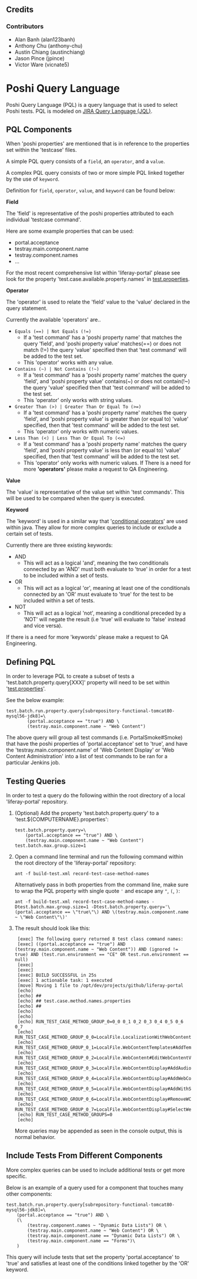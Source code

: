 Credits
-------

### Contributors

*   Alan Banh (alan123banh)
*   Anthony Chu (anthony-chu)
*   Austin Chiang (austinchiang)
*   Jason Pince (jpince)
*   Victor Ware (vicnate5)

# Poshi Query Language

Poshi Query Language (PQL) is a query language that is used to select Poshi tests. PQL is modeled on [JIRA Query Language (JQL)](https://confluence.atlassian.com/jirasoftwarecloud/advanced-searching-764478330.html).

## PQL Components
When 'poshi properties' are mentioned that is in reference to the properties set within the 'testcase' files.

A simple PQL query consists of a `field`, an `operator`, and a `value`.

A complex PQL query consists of two or more simple PQL linked together by the use of `keyword`.

Definition for `field`, `operator`, `value`, and `keyword` can be found below:

**Field**

The 'field' is representative of the poshi properties attributed to each individual 'testcase command'.

Here are some example properties that can be used:

* portal.acceptance
* testray.main.component.name
* testray.component.names
* ...

For the most recent comprehensive list within 'liferay-portal' please see look for the property 'test.case.available.property.names' in [test.properties](https://github.com/liferay/liferay-portal/blob/master/test.properties).

**Operator**

The 'operator' is used to relate the 'field' value to the 'value' declared in the query statement.

Currently the available 'operators' are..

* `Equals (==) | Not Equals (!=)`
	* If a 'test command' has a 'poshi property name' that matches the query 'field', and 'poshi property value' matches(==) or does not match (!=) the query 'value' specified then that 'test command' will be added to the test set.
	* This 'operator' works with any value.
* `Contains (~) | Not Contains (!~)`
	* If a 'test command' has a 'poshi property name' matches the query 'field', and 'poshi property value' contains(~) or does not contain(!~) the query 'value' specified then that 'test command' will be added to the test set.
	* This 'operator' only works with string values.
* `Greater Than (>) | Greater Than Or Equal To (>=)`
	* If a 'test command' has a 'poshi property name' matches the query 'field', and 'poshi property value' is greater than (or equal to) 'value' specified, then that 'test command' will be added to the test set.
	* This 'operator' only works with numeric values.
* `Less Than (<) | Less Than Or Equal To (<=)`
	* If a 'test command' has a 'poshi property name' matches the query 'field', and 'poshi property value' is less than (or equal to) 'value' specified, then that 'test command' will be added to the test set.
	* This 'operator' only works with numeric values.
If There is a need for more **'operators'** please make a request to QA Engineering.

**Value**

The 'value' is representative of the value set within 'test commands'. This will be used to be compared when the query is executed.

**Keyword**

The 'keyword' is used in a similar way that '[conditional operators](https://docs.oracle.com/javase/tutorial/java/nutsandbolts/op2.html)' are used within java. They allow for more complex queries to include or exclude a certain set of tests.

Currently there are three existing keywords:

* AND
	* This will act as a logical 'and', meaning the two conditionals connected by an 'AND' must both evaluate to 'true' in order for a test to be included within a set of tests.
* OR
	* This will act as a logical 'or', meaning at least one of the conditionals connected by an 'OR' must evaluate to 'true' for the test to be included within a set of tests.
* NOT
	* This will act as a logical 'not', meaning a conditional preceded by a 'NOT' will negate the result (i.e 'true' will evaluate to 'false' instead and vice versa).

If there is a need for more 'keywords' please make a request to QA Engineering.

## Defining PQL
In order to leverage PQL to create a subset of tests a 'test.batch.property.query[XXX]' property will need to be set within '[test.properties](https://github.com/liferay/liferay-portal/blob/master/test.properties)'.

See the below example:

```
test.batch.run.property.query[subrepository-functional-tomcat80-mysql56-jdk8]=\
		(portal.acceptance == "true") AND \
		(testray.main.component.name ~ "Web Content")
```

The above query will group all test commands (i.e. PortalSmoke#Smoke) that have the poshi properties of 'portal.acceptance' set to 'true', and have the 'testray.main.component.name' of 'Web Content Display' or 'Web Content Administration' into a list of test commands to be ran for a particular Jenkins job.

## Testing Queries
In order to test a query do the following within the root directory of a local 'liferay-portal' repository.

1. (Optional) Add the property 'test.batch.property.query' to a 'test.${COMPUTERNAME}.properties':

	```
	test.batch.property.query=\
		(portal.acceptance == "true") AND \
		(testray.main.component.name ~ "Web Content")
	test.batch.max.group.size=1
	```

1. Open a command line terminal and run the following command within the root directory of the 'liferay-portal' repository:

	```
	ant -f build-test.xml record-test-case-method-names
	```

	Alternatively pass in both properties from the command line, make sure to wrap the PQL property with single quote `'` and escape any `"`, `(`, `)`:

	```
	ant -f build-test.xml record-test-case-method-names -Dtest.batch.max.group.size=1 -Dtest.batch.property.query='\(portal.acceptance == \"true\"\) AND \(testray.main.component.name ~ \"Web Content\"\)'
	```

1. The result should look like this:

	```
     [exec] The following query returned 8 test class command names:
     [exec] ((portal.acceptance == "true") AND (testray.main.component.name ~ "Web Content")) AND (ignored != true) AND (test.run.environment == "CE" OR test.run.environment == null)
     [exec]
     [exec]
     [exec] BUILD SUCCESSFUL in 25s
     [exec] 1 actionable task: 1 executed
     [move] Moving 1 file to /opt/dev/projects/github/liferay-portal
     [echo]
     [echo] ##
     [echo] ## test.case.method.names.properties
     [echo] ##
     [echo]
     [echo]
     [echo] RUN_TEST_CASE_METHOD_GROUP_0=0_0 0_1 0_2 0_3 0_4 0_5 0_6 0_7
     [echo] RUN_TEST_CASE_METHOD_GROUP_0_0=LocalFile.LocalizationWithWebContentUI#AddWCWithTranslation
     [echo] RUN_TEST_CASE_METHOD_GROUP_0_1=LocalFile.WebContentTemplates#AddTemplateWithStructure
     [echo] RUN_TEST_CASE_METHOD_GROUP_0_2=LocalFile.WebContent#EditWebContentViaArticleTitle
     [echo] RUN_TEST_CASE_METHOD_GROUP_0_3=LocalFile.WebContentDisplay#AddAudioViaWebContent
     [echo] RUN_TEST_CASE_METHOD_GROUP_0_4=LocalFile.WebContentDisplay#AddWebContent
     [echo] RUN_TEST_CASE_METHOD_GROUP_0_5=LocalFile.WebContentDisplay#AddWithStructure
     [echo] RUN_TEST_CASE_METHOD_GROUP_0_6=LocalFile.WebContentDisplay#RemoveWCDPortletSite
     [echo] RUN_TEST_CASE_METHOD_GROUP_0_7=LocalFile.WebContentDisplay#SelectWebContent
     [echo] RUN_TEST_CASE_METHOD_GROUPS=0
     [echo]
	```

	More queries may be appended as seen in the console output, this is normal behavior.

## Include Tests From Different Components

More complex queries can be used to include additional tests or get more specific.

Below is an example of a query used for a component that touches many other components:

```
test.batch.run.property.query[subrepository-functional-tomcat80-mysql56-jdk8]=\
	(portal.acceptance == "true") AND \
	(\
		(testray.component.names ~ "Dynamic Data Lists") OR \
		(testray.main.component.name ~ "Web Content") OR \
		(testray.main.component.name == "Dynamic Data Lists") OR \
		(testray.main.component.name == "Forms")\
	)
```

This query will include tests that set the property 'portal.acceptance' to 'true' and satisfies at least one of the conditions linked together by the 'OR' keyword.